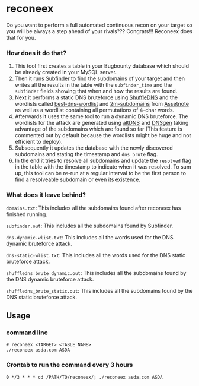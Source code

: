 # reconeex

Do you want to perform a full automated continuous recon on your target so you will be always a step ahead of your rivals???
Congrats!!! Reconeex does that for you.

### How does it do that?
1. This tool first creates a table in your Bugbounty database which should be already created in your MySQL server. 
2. Then it runs [Subfinder](https://github.com/projectdiscovery/subfinder) to find the subdomains of your target and then writes all the results in the table with the `subfinder_time` and the `subfinder` fields showing that when and how the results are found.
3. Next it performs a static DNS bruteforce using [ShuffleDNS](https://github.com/projectdiscovery/shuffledns) and the wordlists called [best-dns-wordlist](https://wordlists-cdn.assetnote.io/data/manual/best-dns-wordlist.txt) and [2m-subdomains](https://wordlists-cdn.assetnote.io/data/manual/2m-subdomains.txt) from [Assetnote](https://assetnote.io/) as well as a wordlist containing all permutations of 4-char words.
4. Afterwards it uses the same tool to run a dynamic DNS bruteforce. The wordlists for the attack are generated using [altDNS](https://github.com/infosec-au/altdns) and [DNSgen](https://github.com/ProjectAnte/dnsgen) taking advantage of the subdomains which are found so far (This feature is commented out by default because the wordlists might be huge and not efficient to deploy).
5. Subsequently it updates the database with the newly discovered subdomains and stating the timestamp and `dns_brute` flag.
6. In the end it tries to resolve all subdomains and update the `resolved` flag in the table with the timestamp to indicate when it was resolved. 
To sum up, this tool can be re-run at a regular interval to be the first person to find a resolveable subdomain or even its existence.

### What does it leave behind?
`domains.txt`: This includes all the subdomains found after reconeex has finished running.

`subfinder.out`: This includes all the subdomains found by Subfinder.

`dns-dynamic-wlist.txt`: This includes all the words used for the DNS dynamic bruteforce attack.

`dns-static-wlist.txt`: This includes all the words used for the DNS static bruteforce attack.

`shuffledns_brute_dynamic.out`: This includes all the subdomains found by the DNS dynamic bruteforce attack.

`shuffledns_brute_static.out`: This includes all the subdomains found by the DNS static bruteforce attack.


## Usage

### command line 
```
# reconeex <TARGET> <TABLE_NAME>
./reconeex asda.com ASDA
```
### Crontab to run the command every 3 hours
```
0 */3 * * * cd /PATH/TO/reconeex/; ./reconeex asda.com ASDA
```
